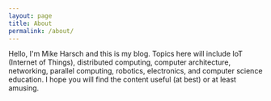 ```yaml
---
layout: page
title: About
permalink: /about/
---
```


Hello, I'm Mike Harsch and this is my blog.  Topics here will include IoT
(Internet of Things), distributed computing, computer architecture, networking,
parallel computing, robotics, electronics, and computer science education.  I
hope you will find the content useful (at best) or at least amusing.
